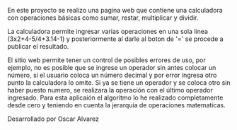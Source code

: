 En este proyecto se realizo una pagina web que contiene una calculadora con operaciones básicas como sumar, restar, multiplicar y dividir.

La calculadora permite ingresar varias operaciones en una sola linea (3x2+4-5/4+3.14-1) y posteriormente al darle al boton de '=' se procede a publicar el resultado.

El sitio web permite tener un control de posibles errores de uso, por ejemplo, no es posible que se ingrese un operador sin antes colocar un número, si el usuario coloca un número decimal
y por error ingresa otro punto la calculadora lo omite. Si ya se tiene un operador y se coloca otro sin haber puesto numero, se realizara la operación con el último operador
ingresado.
Para esta aplicaión el algoritmo lo he realizado completamente desde cero y teniendo en cuenta la jerarquia de operaciones matematicas.

Desarrollado por Oscar Alvarez
